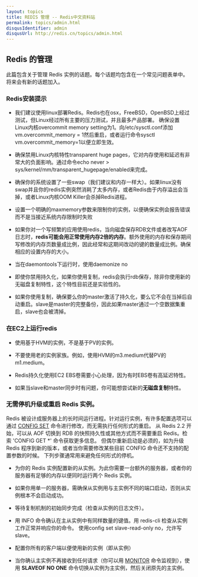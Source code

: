 ```yaml
---
layout: topics
title: REDIS 管理 -- Redis中文资料站
permalink: topics/admin.html
disqusIdentifier: admin
disqusUrl: http://redis.cn/topics/admin.html
---
```


## Redis 的管理 ##

此篇包含关于管理 Redis 实例的话题。每个话题均包含在一个常见问题表单中。将来会有新的话题加入。

### Redis安装提示


- 我们建议使用linux部署Redis。Redis也在osx，FreeBSD，OpenBSD上经过测试，但Linux经过所有主要的压力测试，并且最多产品部署。
确保设置Linux内核overcommit memory setting为1。向/etc/sysctl.conf添加vm.overcommit_memory = 1然后重启，或者运行命令sysctl vm.overcommit_memory=1以便立即生效。


- 确保禁用Linux内核特性transparent huge pages，它对内存使用和延迟有非常大的负面影响。通过命令echo never > sys/kernel/mm/transparent_hugepage/enabled来完成。


- 确保你的系统设置了一些swap（我们建议和内存一样大）。如果linux没有swap并且你的redis实例突然消耗了太多内存，或者Redis由于内存溢出会当掉，或者Linux内核OOM Killer会杀掉Redis进程。


- 设置一个明确的maxmemory参数来限制你的实例，以便确保实例会报告错误而不是当接近系统内存限制时失败


- 如果你对一个写频繁的应用使用redis，当向磁盘保存RDB文件或者改写AOF日志时，**redis可能会用正常使用内存2倍的内存**。额外使用的内存和保存期间写修改的内存页数量成比例，因此经常和这期间改动的键的数量成比例。确保相应的设置内存的大小。


- 当在daemontools下运行时，使用daemonize no


- 即使你禁用持久化，如果你使用复制，redis会执行rdb保存，除非你使用新的无磁盘复制特性，这个特性目前还是实验性的。


- 如果你使用复制，确保要么你的master激活了持久化，要么它不会在当掉后自动重启。slave是master的完整备份，因此如果master通过一个空数据集重启，slave也会被清掉。

### 在EC2上运行redis


- 使用基于HVM的实例，不是基于PV的实例。


- 不要使用老的实例家族。例如，使用HVM的m3.medium代替PV的m1.medium。


- Redis持久化使用EC2 EBS卷需要小心处理，因为有时EBS卷有高延迟特性。


- 如果当slave和master同步时有问题，你可能想尝试新的**无磁盘复制**特性。

### 无需停机升级或重启 Redis 实例。

Redis 被设计成服务器上的长时间运行进程。针对运行实例，有许多配置选项可以通过 [CONFIG SET](/commands/config-set.html) 命令进行修改，而无需执行任何形式的重启。
从 Redis 2.2 开始，可以从 AOF 切换到 RDB 的快照持久性或其他方式而不需要重启 Redis。检索 'CONFIG GET *' 命令获取更多信息。
但偶尔重新启动是必须的，如为升级 Redis 程序到新的版本，或者当你需要修改某些目前 CONFIG 命令还不支持的配置参数的时候。
下列步骤通常用来避免任何形式的停机。


- 为你的 Redis 实例配置新的从实例。为此你需要一台额外的服务器，或者你的服务器有足够的内存以便同时运行两个 Redis 实例。


- 如果你用单一的服务器，需确保从实例用与主实例不同的端口启动，否则从实例根本不会启动成功。


- 等待复制机制的初始同步完成（检查从实例的日志文件）。


- 用 INFO 命令确认在主从实例中有同样数量的键值。用 redis-cli 检查从实例工作正常并响应你的命令。
使用config set slave-read-only no，允许写slave。


- 配置你所有的客户端以便使用新的实例（即从实例）


- 当你确认主实例不再接收到任何请求（你可以用 [MONITOR](/commands/monitor.html) 命令监视到），使用 **SLAVEOF NO ONE** 命令切换从实例为主实例，然后关闭原先的主实例。